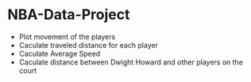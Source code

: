 # NBA-Data-Project
* Plot movement of the players
* Caculate traveled distance for each player
* Caculate Average Speed
* Caculate distance between Dwight Howard and other players on the court
